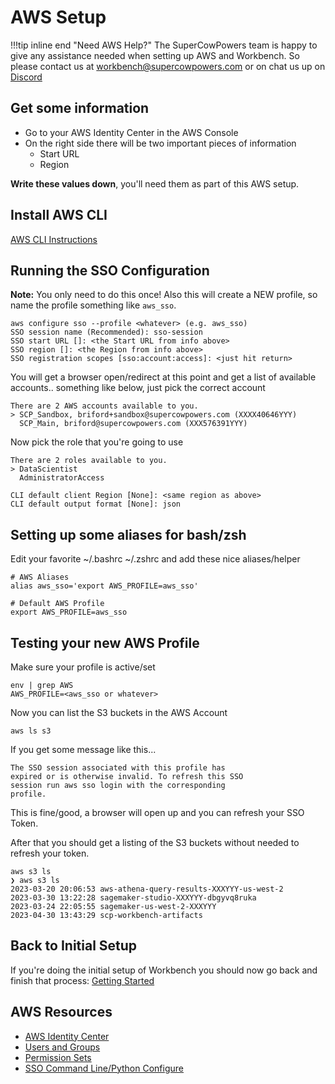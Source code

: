 # AWS Setup
!!!tip inline end "Need AWS Help?"
    The SuperCowPowers team is happy to give any assistance needed when setting up AWS and Workbench. So please contact us at [workbench@supercowpowers.com](mailto:workbench@supercowpowers.com) or on chat us up on [Discord](https://discord.gg/WHAJuz8sw8) 

## Get some information
  - Go to your AWS Identity Center in the AWS Console
  - On the right side there will be two important pieces of information
    - Start URL
    - Region 

  **Write these values down**, you'll need them as part of this AWS setup.



## Install AWS CLI
[AWS CLI Instructions](https://docs.aws.amazon.com/cli/latest/userguide/getting-started-install.html)

## Running the SSO Configuration 
**Note:** You only need to do this once! Also this will create a NEW profile, so name the profile something like `aws_sso`.

```
aws configure sso --profile <whatever> (e.g. aws_sso)
SSO session name (Recommended): sso-session
SSO start URL []: <the Start URL from info above>
SSO region []: <the Region from info above>
SSO registration scopes [sso:account:access]: <just hit return>
```

You will get a browser open/redirect at this point and get a list of available accounts.. something like below, just pick the correct account

```
There are 2 AWS accounts available to you.
> SCP_Sandbox, briford+sandbox@supercowpowers.com (XXXX40646YYY)
  SCP_Main, briford@supercowpowers.com (XXX576391YYY)
```

Now pick the role that you're going to use

```
There are 2 roles available to you.
> DataScientist
  AdministratorAccess

CLI default client Region [None]: <same region as above>
CLI default output format [None]: json
```

## Setting up some aliases for bash/zsh
Edit your favorite ~/.bashrc ~/.zshrc and add these nice aliases/helper

```
# AWS Aliases
alias aws_sso='export AWS_PROFILE=aws_sso'

# Default AWS Profile
export AWS_PROFILE=aws_sso
```

## Testing your new AWS Profile
Make sure your profile is active/set

```
env | grep AWS
AWS_PROFILE=<aws_sso or whatever>
```
Now you can list the S3 buckets in the AWS Account

```
aws ls s3
```
If you get some message like this...

```
The SSO session associated with this profile has
expired or is otherwise invalid. To refresh this SSO
session run aws sso login with the corresponding
profile.
```

This is fine/good, a browser will open up and you can refresh your SSO Token.

After that you should get a listing of the S3 buckets without needed to refresh your token.

```
aws s3 ls
❯ aws s3 ls
2023-03-20 20:06:53 aws-athena-query-results-XXXYYY-us-west-2
2023-03-30 13:22:28 sagemaker-studio-XXXYYY-dbgyvq8ruka
2023-03-24 22:05:55 sagemaker-us-west-2-XXXYYY
2023-04-30 13:43:29 scp-workbench-artifacts
```

## Back to Initial Setup
If you're doing the initial setup of Workbench you should now go back and finish that process: [Getting Started](../getting_started/index.md)

 
## AWS Resources
- [AWS Identity Center](https://docs.aws.amazon.com/singlesignon/latest/userguide/what-is.html)
- [Users and Groups](https://docs.aws.amazon.com/singlesignon/latest/userguide/users-groups-provisioning.html)
- [Permission Sets](https://docs.aws.amazon.com/singlesignon/latest/userguide/permissionsetsconcept.html)
- [SSO Command Line/Python Configure](https://docs.aws.amazon.com/cli/latest/userguide/sso-configure-profile-token.html)


